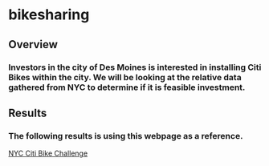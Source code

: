 # bikesharing
## Overview
### Investors in the city of Des Moines is interested in installing Citi Bikes within the city. We will be looking at the relative data gathered from NYC to determine if it is feasible investment.
## Results
### The following results is using this webpage as a reference.
[NYC Citi Bike Challenge](https://public.tableau.com/app/profile/panagioti.pete.tsivis/viz/NYCCitiBikeChallengeWork/NYCCitibike?publish=yes)
